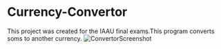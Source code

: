 # Currency-Convertor
This project was created for the IAAU final exams.This program converts soms to another currency.
![ConvertorScreenshot](https://user-images.githubusercontent.com/58138168/82643613-a2fc5d80-9c31-11ea-8f3d-52322405ad6c.png)
